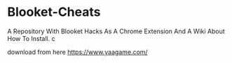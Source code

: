 # Blooket-Cheats
A Repository With Blooket Hacks As A Chrome Extension And A Wiki About How To Install.  c

download from here https://www.yaagame.com/

